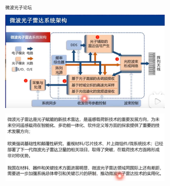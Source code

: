 微波光子论坛	



![image-20240608210125756](https://raw.githubusercontent.com/PeipengWang/picture/master/seata/image-20240608210125756.png)

![image-20240608211557676](https://raw.githubusercontent.com/PeipengWang/picture/master/seata/image-20240608211557676.png)